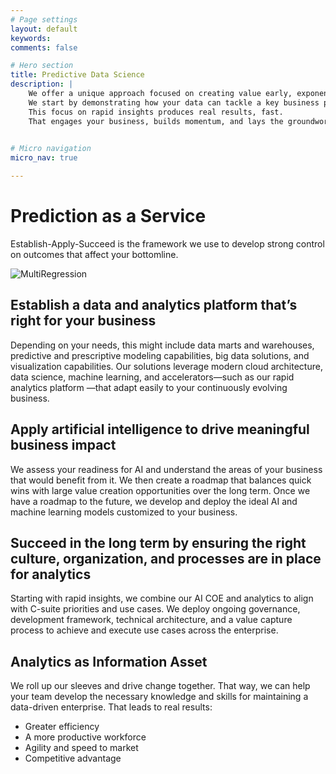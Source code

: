 ```yaml
---
# Page settings
layout: default
keywords:
comments: false

# Hero section
title: Predictive Data Science
description: |
    We offer a unique approach focused on creating value early, exponentially and controlled. 
    We start by demonstrating how your data can tackle a key business problem—and then another and another. 
    This focus on rapid insights produces real results, fast. 
    That engages your business, builds momentum, and lays the groundwork for an analytics center of excellence.
    

# Micro navigation
micro_nav: true

---
```


# Prediction as a Service
Establish-Apply-Succeed is the framework we use to develop strong control on outcomes that affect your bottomline.

![MultiRegression](/images/MultiRegression.png)

## Establish a data and analytics platform that’s right for your business
Depending on your needs, this might include data marts and warehouses, predictive and prescriptive modeling capabilities, big data solutions, and visualization capabilities. Our solutions leverage modern cloud architecture, data science, machine learning, and accelerators—such as our rapid analytics platform —that adapt easily to your continuously evolving business.

## Apply artificial intelligence to drive meaningful business impact
We assess your readiness for AI and understand the areas of your business that would benefit from it. We then create a roadmap that balances quick wins with large value creation opportunities over the long term. Once we have a roadmap to the future, we develop and deploy the ideal AI and machine learning models customized to your business.

## Succeed in the long term by ensuring the right culture, organization, and processes are in place for analytics
Starting with rapid insights, we combine our AI COE and analytics to align with C-suite priorities and use cases. We deploy ongoing governance, development framework, technical architecture, and a value capture process to achieve and execute use cases across the enterprise.

## Analytics as Information Asset
We roll up our sleeves and drive change together. That way, we can help your team develop the necessary knowledge and skills for maintaining a data-driven enterprise. That leads to real results:
* Greater efficiency
* A more productive workforce
* Agility and speed to market
* Competitive advantage


